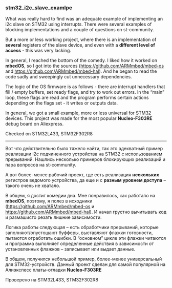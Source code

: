 ### stm32_i2c_slave_examlpe

What was really hard to find was an adequate example of implementing an i2c slave on STM32 using interrupts. There were several examples of blocking implementations and a couple of questions on st-community.

But a more or less working project, where there is an implementation of **several** registers of the slave device, and even with a **different level of access** - this was very lacking.

In general, I reached the bottom of the comedy. I liked how it worked on **mbedOS**, so I got into the sources (https://github.com/ARMmbed/mbed-os and https://github.com/ARMmbed/mbed-hal). And he began to read the code sadly and sweepingly cut unnecessary dependencies.

The logic of the OS firmware is as follows - there are interrupt handlers that fill / empty buffers, set ready flags, and try to work out errors. In the “main” loop, these flags are read and the program performs certain actions depending on the flags set - it writes or outputs data.

In general, we got a small example, more or less universal for STM32 devices. This project was made for the most popular **Nucleo-F303RE** debug board on Aliexpress.

Checked on STM32L433, STM32F302R8

***

Вот что действительно было тяжело найти, так это адекватный пример реализации i2c подчиненного устройства на STM32 с использованием прерываний. Нашлись несколько примеров блокирующих реализаций и пара вопросов на st-community.

А вот более-менее рабочий проект, где есть реализация **нескольких** регистров ведомого устройства, да еще и с **разным уровнем доступа** – такого очень не хватало.

В общем, я достиг комедии дна. Мне понравилось, как работало на **mbedOS**, поэтому, я полез в исходники (https://github.com/ARMmbed/mbed-os и https://github.com/ARMmbed/mbed-hal). И начал грустно вычитывать код и размашисто резать лишние зависимости.

Логика работы следующая – есть обработчики прерываний, которые заполняют/опустошают буфферы, выставляют флажки готовности, пытаются отработать ошибки. В “основном” цикле эти флажки читаются и программа выполняет определенные действия в зависимости от установленных флажков – записывает или выдает данные.

В общем, получился небольшой пример, более-менее универсальный для STM32-устройств. Данный проект сделан для самой популярной на Алиэкспесс платы-отладки **Nucleo-F303RE**

Проверено на STM32L433, STM32F302R8